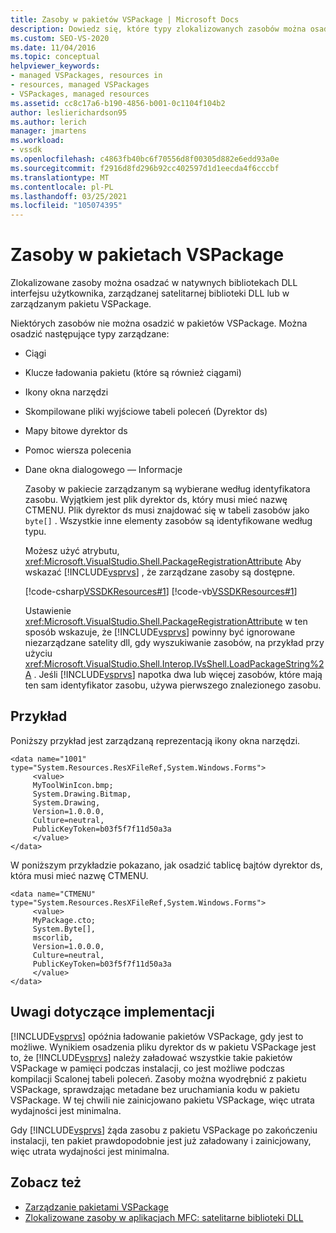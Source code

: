```yaml
---
title: Zasoby w pakietów VSPackage | Microsoft Docs
description: Dowiedz się, które typy zlokalizowanych zasobów można osadzić w pakietów VSPackage. Możesz również osadzić zasoby w natywnych bibliotekach DLL interfejsu użytkownika lub zarządzanych satelitarnych bibliotek DLL.
ms.custom: SEO-VS-2020
ms.date: 11/04/2016
ms.topic: conceptual
helpviewer_keywords:
- managed VSPackages, resources in
- resources, managed VSPackages
- VSPackages, managed resources
ms.assetid: cc8c17a6-b190-4856-b001-0c1104f104b2
author: leslierichardson95
ms.author: lerich
manager: jmartens
ms.workload:
- vssdk
ms.openlocfilehash: c4863fb40bc6f70556d8f00305d882e6edd93a0e
ms.sourcegitcommit: f2916d8fd296b92cc402597d1d1eecda4f6cccbf
ms.translationtype: MT
ms.contentlocale: pl-PL
ms.lasthandoff: 03/25/2021
ms.locfileid: "105074395"
---
```

# <a name="resources-in-vspackages"></a>Zasoby w pakietach VSPackage
Zlokalizowane zasoby można osadzać w natywnych bibliotekach DLL interfejsu użytkownika, zarządzanej satelitarnej biblioteki DLL lub w zarządzanym pakietu VSPackage.

 Niektórych zasobów nie można osadzić w pakietów VSPackage. Można osadzić następujące typy zarządzane:

- Ciągi

- Klucze ładowania pakietu (które są również ciągami)

- Ikony okna narzędzi

- Skompilowane pliki wyjściowe tabeli poleceń (Dyrektor ds)

- Mapy bitowe dyrektor ds

- Pomoc wiersza polecenia

- Dane okna dialogowego — Informacje

  Zasoby w pakiecie zarządzanym są wybierane według identyfikatora zasobu. Wyjątkiem jest plik dyrektor ds, który musi mieć nazwę CTMENU. Plik dyrektor ds musi znajdować się w tabeli zasobów jako `byte[]` . Wszystkie inne elementy zasobów są identyfikowane według typu.

  Możesz użyć atrybutu, <xref:Microsoft.VisualStudio.Shell.PackageRegistrationAttribute> Aby wskazać [!INCLUDE[vsprvs](../../code-quality/includes/vsprvs_md.md)] , że zarządzane zasoby są dostępne.

  [!code-csharp[VSSDKResources#1](../../extensibility/internals/codesnippet/CSharp/resources-in-vspackages_1.cs)]
  [!code-vb[VSSDKResources#1](../../extensibility/internals/codesnippet/VisualBasic/resources-in-vspackages_1.vb)]

  Ustawienie <xref:Microsoft.VisualStudio.Shell.PackageRegistrationAttribute> w ten sposób wskazuje, że [!INCLUDE[vsprvs](../../code-quality/includes/vsprvs_md.md)] powinny być ignorowane niezarządzane satelity dll, gdy wyszukiwanie zasobów, na przykład przy użyciu <xref:Microsoft.VisualStudio.Shell.Interop.IVsShell.LoadPackageString%2A> . Jeśli [!INCLUDE[vsprvs](../../code-quality/includes/vsprvs_md.md)] napotka dwa lub więcej zasobów, które mają ten sam identyfikator zasobu, używa pierwszego znalezionego zasobu.

## <a name="example"></a>Przykład
 Poniższy przykład jest zarządzaną reprezentacją ikony okna narzędzi.

```
<data name="1001"
type="System.Resources.ResXFileRef,System.Windows.Forms">
     <value>
     MyToolWinIcon.bmp;
     System.Drawing.Bitmap,
     System.Drawing,
     Version=1.0.0.0,
     Culture=neutral,
     PublicKeyToken=b03f5f7f11d50a3a
     </value>
</data>
```

 W poniższym przykładzie pokazano, jak osadzić tablicę bajtów dyrektor ds, która musi mieć nazwę CTMENU.

```
<data name="CTMENU"
type="System.Resources.ResXFileRef,System.Windows.Forms">
     <value>
     MyPackage.cto;
     System.Byte[],
     mscorlib,
     Version=1.0.0.0,
     Culture=neutral,
     PublicKeyToken=b03f5f7f11d50a3a
     </value>
</data>
```

## <a name="implementation-notes"></a>Uwagi dotyczące implementacji
 [!INCLUDE[vsprvs](../../code-quality/includes/vsprvs_md.md)] opóźnia ładowanie pakietów VSPackage, gdy jest to możliwe. Wynikiem osadzenia pliku dyrektor ds w pakietu VSPackage jest to, że [!INCLUDE[vsprvs](../../code-quality/includes/vsprvs_md.md)] należy załadować wszystkie takie pakietów VSPackage w pamięci podczas instalacji, co jest możliwe podczas kompilacji Scalonej tabeli poleceń. Zasoby można wyodrębnić z pakietu VSPackage, sprawdzając metadane bez uruchamiania kodu w pakietu VSPackage. W tej chwili nie zainicjowano pakietu VSPackage, więc utrata wydajności jest minimalna.

 Gdy [!INCLUDE[vsprvs](../../code-quality/includes/vsprvs_md.md)] żąda zasobu z pakietu VSPackage po zakończeniu instalacji, ten pakiet prawdopodobnie jest już załadowany i zainicjowany, więc utrata wydajności jest minimalna.

## <a name="see-also"></a>Zobacz też
- [Zarządzanie pakietami VSPackage](../../extensibility/managing-vspackages.md)
- [Zlokalizowane zasoby w aplikacjach MFC: satelitarne biblioteki DLL](/cpp/build/localized-resources-in-mfc-applications-satellite-dlls)
